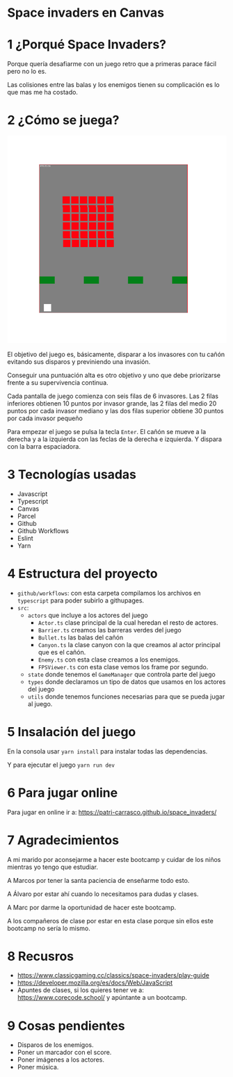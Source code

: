 # Space invaders en Canvas 

# 1 ¿Porqué Space Invaders?
Porque quería desafiarme con un juego retro que a primeras parace fácil pero no lo es. 

Las colisiones entre las balas y los enemigos tienen su complicación es lo que mas me ha costado.

# 2 ¿Cómo se juega?


![img](/public/img/game.png)

El objetivo del juego es, básicamente, disparar a los invasores con tu cañón evitando sus disparos y previniendo una invasión. 

Conseguir una puntuación alta es otro objetivo y uno que debe priorizarse frente a su supervivencia continua. 

Cada pantalla de juego comienza con seis filas de 6 invasores. Las 2 filas inferiores obtienen 10 puntos por invasor grande, las 2 filas del medio 20 puntos por cada invasor mediano y las  dos filas superior obtiene 30 puntos por cada invasor pequeño  

Para empezar el juego se pulsa la tecla `Enter`. El cañón se mueve a la derecha y a la izquierda con las feclas de la derecha e izquierda. Y dispara con la barra espaciadora.

# 3 Tecnologías usadas
- Javascript
- Typescript
- Canvas
- Parcel
- Github
- Github Workflows
- Eslint
- Yarn

# 4 Estructura del proyecto
- `github/workflows`: con esta carpeta compilamos los archivos en `typescript` para poder subirlo a githupages.
- `src`: 
    - `actors` que incluye a los actores del juego
        - `Actor.ts` clase principal de la cual heredan el resto de actores.
        - `Barrier.ts` creamos las barreras verdes del juego
        - `Bullet.ts` las balas del cañón
        - `Canyon.ts` la clase canyon con la que creamos al actor principal que es el cañón.
        - `Enemy.ts` con esta clase creamos a los enemigos.
        - `FPSViewer.ts` con esta clase vemos los frame por segundo.
    - `state` donde tenemos el `GameManager` que controla parte del juego
    - `types` donde declaramos un tipo de datos que usamos en los actores del juego
    - `utils` donde tenemos funciones necesarias para que se pueda jugar al juego.


# 5 Insalación del juego
En la consola usar `yarn install` para instalar todas las dependencias.

Y para ejecutar el juego `yarn run dev`

# 6 Para jugar online
Para jugar en online ir a: https://patri-carrasco.github.io/space_invaders/


# 7 Agradecimientos
A mi marido por aconsejarme a hacer este bootcamp y cuidar de los niños mientras yo tengo que estudiar. 

A Marcos por tener la santa paciencia de enseñarme todo esto. 

A Álvaro por estar ahí cuando lo necesitamos para dudas y clases.

A Marc por darme la oportunidad de hacer este bootcamp.

A los compañeros de clase por estar en esta clase porque sin ellos este bootcamp no sería lo mismo.


# 8 Recusros 
- <https://www.classicgaming.cc/classics/space-invaders/play-guide>
- <https://developer.mozilla.org/es/docs/Web/JavaScript>
- Apuntes de clases, si los quieres tener ve a: https://www.corecode.school/ y apúntante a un bootcamp.

# 9 Cosas pendientes
- Disparos de los enemigos.
- Poner un marcador con el score.
- Poner imágenes a los actores.
- Poner música.